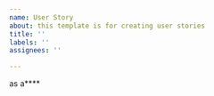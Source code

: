 ```yaml
---
name: User Story
about: this template is for creating user stories
title: ''
labels: ''
assignees: ''

---
```


as a****
